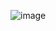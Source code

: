 ![image](https://github.com/jyothi2005/html-css/assets/142564248/3f8acae0-7001-4749-8e1c-3ce2fbc9035e)
